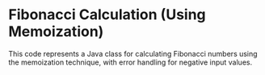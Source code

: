 # Fibonacci Calculation (Using Memoization)

This code represents a Java class for calculating Fibonacci numbers using the memoization technique, with error handling for negative input values.
